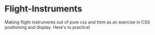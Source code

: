 # Flight-Instruments
Making flight instruments out of pure css and html as an exercise in CSS positioning and display.
Here's to practice!
